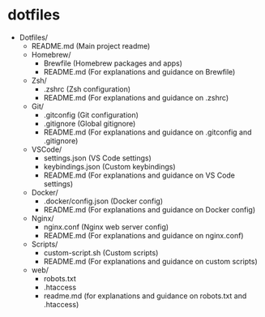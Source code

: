 # dotfiles

- Dotfiles/
    - README.md (Main project readme)
    - Homebrew/
        - Brewfile (Homebrew packages and apps)
        - README.md (For explanations and guidance on Brewfile)
    - Zsh/
        - .zshrc (Zsh configuration)
        - README.md (For explanations and guidance on .zshrc)
    - Git/
        - .gitconfig (Git configuration)
        - .gitignore (Global gitignore)
        - README.md (For explanations and guidance on .gitconfig and .gitignore)
    - VSCode/
        - settings.json (VS Code settings)
        - keybindings.json (Custom keybindings)
        - README.md (For explanations and guidance on VS Code settings)
    - Docker/
        - .docker/config.json (Docker config)
        - README.md (For explanations and guidance on Docker config)
    - Nginx/
        - nginx.conf (Nginx web server config)
        - README.md (For explanations and guidance on nginx.conf)
    - Scripts/
        - custom-script.sh (Custom scripts)
        - README.md (For explanations and guidance on custom scripts)
    - web/
        - robots.txt
        - .htaccess
        - readme.md (for explanations and guidance on robots.txt and .htaccess)